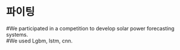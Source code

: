 # 파이팅
#We participated in a competition to develop solar power forecasting systems.  
#We used Lgbm, lstm, cnn.
